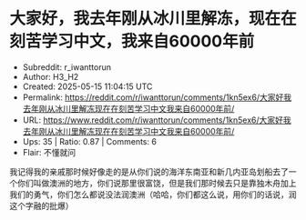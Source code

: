 # 大家好，我去年刚从冰川里解冻，现在在刻苦学习中文，我来自60000年前

- Subreddit: r_iwanttorun
- Author: H3_H2
- Created: 2025-05-15 11:04:15 UTC
- Permalink: https://reddit.com/r/iwanttorun/comments/1kn5ex6/大家好我去年刚从冰川里解冻现在在刻苦学习中文我来自60000年前/
- URL: https://www.reddit.com/r/iwanttorun/comments/1kn5ex6/大家好我去年刚从冰川里解冻现在在刻苦学习中文我来自60000年前/
- Ups: 35 | Ratio: 0.87 | Comments: 6
- Flair: 不懂就问


我记得我的亲戚那时候好像走的是从你们说的海洋东南亚和新几内亚岛划船去了一个你们叫做澳洲的地方，你们说那里很富饶，但是我们那时候去只是靠独木舟加上我们的勇气，你们怎么都说没法润澳洲（哈哈，你们都这么说，用你们的话说，润这个字融的批爆）

